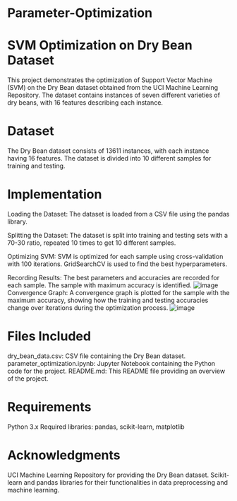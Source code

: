 # Parameter-Optimization
# SVM Optimization on Dry Bean Dataset
This project demonstrates the optimization of Support Vector Machine (SVM) on the Dry Bean dataset obtained from the UCI Machine Learning Repository. The dataset contains instances of seven different varieties of dry beans, with 16 features describing each instance.

# Dataset
The Dry Bean dataset consists of 13611 instances, with each instance having 16 features. The dataset is divided into 10 different samples for training and testing.

# Implementation
Loading the Dataset: The dataset is loaded from a CSV file using the pandas library.

Splitting the Dataset: The dataset is split into training and testing sets with a 70-30 ratio, repeated 10 times to get 10 different samples.

Optimizing SVM: SVM is optimized for each sample using cross-validation with 100 iterations. GridSearchCV is used to find the best hyperparameters.

Recording Results: The best parameters and accuracies are recorded for each sample. The sample with maximum accuracy is identified.
![image](https://github.com/Japjot-Singh-13/Parameter-Optimization/assets/91803448/3824564b-e417-44cf-950a-7ee35ae9dc2c)
Convergence Graph: A convergence graph is plotted for the sample with the maximum accuracy, showing how the training and testing accuracies change over iterations during the optimization process.
![image](https://github.com/Japjot-Singh-13/Parameter-Optimization/assets/91803448/6ac28c29-1216-4481-8b2d-61b5e52a8047)
# Files Included
dry_bean_data.csv: CSV file containing the Dry Bean dataset.
parameter_optimization.ipynb: Jupyter Notebook containing the Python code for the project.
README.md: This README file providing an overview of the project.
# Requirements
Python 3.x
Required libraries: pandas, scikit-learn, matplotlib
# Acknowledgments
UCI Machine Learning Repository for providing the Dry Bean dataset.
Scikit-learn and pandas libraries for their functionalities in data preprocessing and machine learning.
